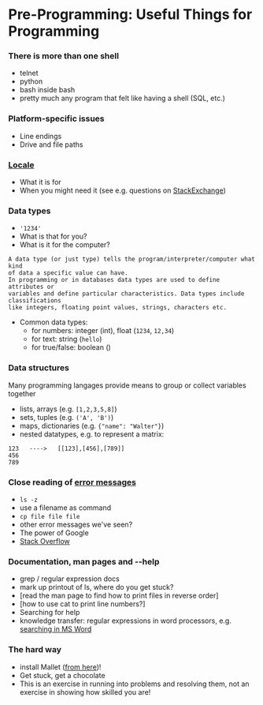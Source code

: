 # Pre-Programming: Useful Things for Programming

### There is more than one shell

* telnet
* python
* bash inside bash
* pretty much any program that felt like having a shell (SQL, etc.)

### Platform-specific issues

* Line endings
* Drive and file paths

### [Locale](https://en.wikipedia.org/wiki/Locale_(computer_software))

* What it is for
* When you might need it (see e.g. questions on [StackExchange](https://superuser.com/search?q=locale))

### Data types

* `'1234'`
* What is that for you?
* What is it for the computer?
```
A data type (or just type) tells the program/interpreter/computer what kind
of data a specific value can have.
In programming or in databases data types are used to define attributes or
variables and define particular characteristics. Data types include classifications
like integers, floating point values, strings, characters etc.
```
* Common data types:
  * for numbers: integer (int), float (`1234`, `12,34`)
  * for text: string (`hello`)
  * for true/false: boolean ()

### Data structures

Many programming langages provide means to group or collect variables together

* lists, arrays (e.g. `[1,2,3,5,8]`)
* sets, tuples (e.g. `('A', 'B')`)
* maps, dictionaries (e.g. `{"name": "Walter"}`)
* nested datatypes, e.g. to represent a matrix:
```
123   ---->   [[123],[456],[789]]
456
789
```

### Close reading of [error messages](error_messages.md)

* `ls -z`
* use a filename as command
* `cp file file file`
* other error messages we've seen?
* The power of Google
* [Stack Overflow](https://stackoverflow.com/)

### Documentation, man pages and --help

* grep / regular expression docs
* mark up printout of ls, where do you get stuck?
* [read the man page to find how to print files in reverse order]
* [how to use cat to print line numbers?]
* Searching for help
* knowledge transfer: regular expressions in word processors, e.g. [searching in MS Word](https://docs.xbench.net/user-guide/regular-expressions/)

### The hard way

* install Mallet ([from here](http://mallet.cs.umass.edu/index.php))!
* Get stuck, get a chocolate
* This is an exercise in running into problems and resolving them, not an exercise in showing how skilled you are!
